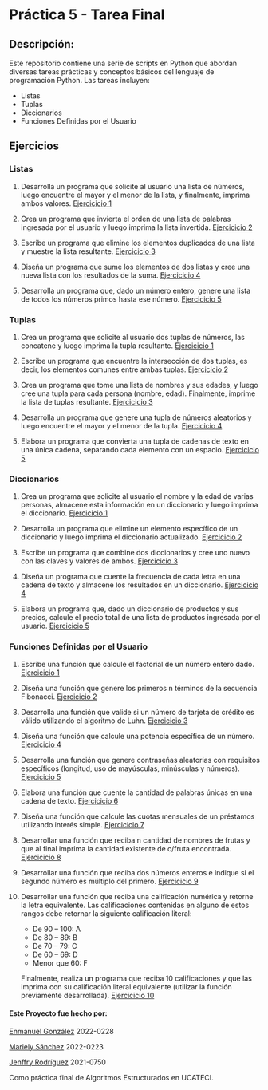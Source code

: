 # Práctica 5 - Tarea Final
##  Descripción:
Este repositorio contiene una serie de scripts en Python que abordan diversas tareas prácticas y conceptos básicos del lenguaje de programación Python. Las tareas incluyen:
- Listas
- Tuplas
- Diccionarios
- Funciones Definidas por el Usuario

## Ejercicios
### Listas
1. Desarrolla un programa que solicite al usuario una lista de números, luego encuentre el mayor y el menor de la lista, y finalmente, imprima ambos valores. [Ejercicicio 1](https://github.com/byenmalmao/Tarea_Final/blob/main/Listas/Exercise%20-%201.py)

2. Crea un programa que invierta el orden de una lista de palabras ingresada por el usuario y luego imprima la lista invertida. [Ejercicicio 2](https://github.com/byenmalmao/Tarea_Final/blob/main/Listas/Exercise%20%20-%202.py)

3. Escribe un programa que elimine los elementos duplicados de una lista y muestre la lista resultante. [Ejercicicio 3](https://github.com/byenmalmao/Tarea_Final/blob/main/Listas/Exercise%20-%203.py)

4. Diseña un programa que sume los elementos de dos listas y cree una nueva lista con los resultados de la suma. [Ejercicicio 4](https://github.com/byenmalmao/Tarea_Final/blob/main/Listas/Exercise%20-%204.py)

5. Desarrolla un programa que, dado un número entero, genere una lista de todos los números primos hasta ese número. [Ejercicicio 5](https://github.com/byenmalmao/Tarea_Final/blob/main/Listas/Exercise%20-%205.py)

### Tuplas
1. Crea un programa que solicite al usuario dos tuplas de números, las concatene y luego imprima la tupla resultante. [Ejercicicio 1](https://github.com/byenmalmao/Tarea_Final/blob/main/Tuplas/Exercise%20-%201.py)

2. Escribe un programa que encuentre la intersección de dos tuplas, es decir, los elementos comunes entre ambas tuplas. [Ejercicicio 2](https://github.com/byenmalmao/Tarea_Final/blob/main/Tuplas/Exercise%20-%202.py)

3. Crea un programa que tome una lista de nombres y sus edades, y luego cree una tupla para cada persona (nombre, edad). Finalmente, imprime la lista de tuplas resultante. [Ejercicicio 3](https://github.com/byenmalmao/Tarea_Final/blob/main/Tuplas/Exercise%20-%203.py)

4. Desarrolla un programa que genere una tupla de números aleatorios y luego encuentre el mayor y el menor de la tupla. [Ejercicicio 4](https://github.com/byenmalmao/Tarea_Final/blob/main/Tuplas/Exercise%20-%204.py)

5. Elabora un programa que convierta una tupla de cadenas de texto en una única cadena, separando cada elemento con un espacio. [Ejercicicio 5](https://github.com/byenmalmao/Tarea_Final/blob/main/Tuplas/Exercise%20-%205.py)

### Diccionarios
1. Crea un programa que solicite al usuario el nombre y la edad de varias personas, almacene esta información en un diccionario y luego imprima el diccionario. [Ejercicicio 1](https://github.com/byenmalmao/Tarea_Final/blob/main/Diccionarios/Exercise%20-%201.py)

2. Desarrolla un programa que elimine un elemento específico de un diccionario y luego imprima el diccionario actualizado. [Ejercicicio 2](https://github.com/byenmalmao/Tarea_Final/blob/main/Diccionarios/Exercise%20-%202.py)

3. Escribe un programa que combine dos diccionarios y cree uno nuevo con las claves y valores de ambos. [Ejercicicio 3](https://github.com/byenmalmao/Tarea_Final/blob/main/Diccionarios/Exercise%20-%203.py)

4. Diseña un programa que cuente la frecuencia de cada letra en una cadena de texto y almacene los resultados en un diccionario. [Ejercicicio 4](https://github.com/byenmalmao/Tarea_Final/blob/main/Diccionarios/Exercise%20-%204.py)

5. Elabora un programa que, dado un diccionario de productos y sus precios, calcule el precio total de una lista de productos ingresada por el usuario. [Ejercicicio 5](https://github.com/byenmalmao/Tarea_Final/blob/main/Diccionarios/Exercise%20-%205.py)

### Funciones Definidas por el Usuario
1. Escribe una función que calcule el factorial de un número entero dado. [Ejercicicio 1](https://github.com/byenmalmao/Tarea_Final/blob/main/Funciones%20Definidas%20por%20el%20Usuario/Exercise%20-%201.py)

2. Diseña una función que genere los primeros n términos de la secuencia Fibonacci. [Ejercicicio 2](https://github.com/byenmalmao/Tarea_Final/blob/main/Funciones%20Definidas%20por%20el%20Usuario/Exercise%20-%202.py)

3. Desarrolla una función que valide si un número de tarjeta de crédito es válido utilizando el algoritmo de Luhn.  [Ejercicicio 3](https://github.com/byenmalmao/Tarea_Final/blob/main/Funciones%20Definidas%20por%20el%20Usuario/Exercise%20-%203.py)

4. Diseña una función que calcule una potencia específica de un número. [Ejercicicio 4](https://github.com/byenmalmao/Tarea_Final/blob/main/Funciones%20Definidas%20por%20el%20Usuario/Exercise%20-%204.py)

5. Desarrolla una función que genere contraseñas aleatorias con requisitos específicos (longitud, uso de mayúsculas, minúsculas y números). [Ejercicicio 5](https://github.com/byenmalmao/Tarea_Final/blob/main/Funciones%20Definidas%20por%20el%20Usuario/Exercise%20-%205.py)

6. Elabora una función que cuente la cantidad de palabras únicas en una cadena de texto. [Ejercicicio 6](https://github.com/byenmalmao/Tarea_Final/blob/main/Funciones%20Definidas%20por%20el%20Usuario/Exercise%20-%206.py)

7. Diseña una función que calcule las cuotas mensuales de un préstamos utilizando interés simple. [Ejercicicio 7](https://github.com/byenmalmao/Tarea_Final/blob/main/Funciones%20Definidas%20por%20el%20Usuario/Exercise%20-%207.py)

8. Desarrollar una función que reciba n cantidad de nombres de frutas y que al final imprima la cantidad existente de c/fruta encontrada. [Ejercicicio 8](https://github.com/byenmalmao/Tarea_Final/blob/main/Funciones%20Definidas%20por%20el%20Usuario/Exercise%20-%208.py)

9. Desarrollar una función que reciba dos números enteros e indique si el segundo número es múltiplo del primero. [Ejercicicio 9](https://github.com/byenmalmao/Tarea_Final/blob/main/Funciones%20Definidas%20por%20el%20Usuario/Exercise%20-%209.py)

10. Desarrollar una función que reciba una calificación numérica y retorne la letra equivalente. Las calificaciones contenidas en alguno de estos rangos debe retornar la siguiente calificación literal:
	- De 90 – 100: A
	- De 80 – 89: B
	- De 70 – 79: C
	- De 60 – 69: D
	- Menor que 60: F

	Finalmente, realiza un programa que reciba 10 calificaciones y que las imprima con su calificación literal equivalente (utilizar la función previamente desarrollada). [Ejercicicio 10](https://github.com/byenmalmao/Tarea_Final/blob/main/Funciones%20Definidas%20por%20el%20Usuario/Exercise%20-%2010.py)
<p>

</p>

#### Este Proyecto fue hecho por:
[Enmanuel González](https://github.com/byenmalmao) 2022-0228

[Mariely Sánchez](https://github.com/m4ry11) 2022-0223

[Jenffry Rodríguez](https://github.com/iiYen16) 2021-0750

Como práctica final de Algoritmos Estructurados en UCATECI.

